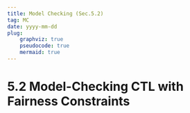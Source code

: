 ```yaml
---
title: Model Checking (Sec.5.2)
tag: MC
date: yyyy-mm-dd
plug:
    graphviz: true
    pseudocode: true
    mermaid: true
---
```


# 5.2 Model-Checking CTL with Fairness Constraints
